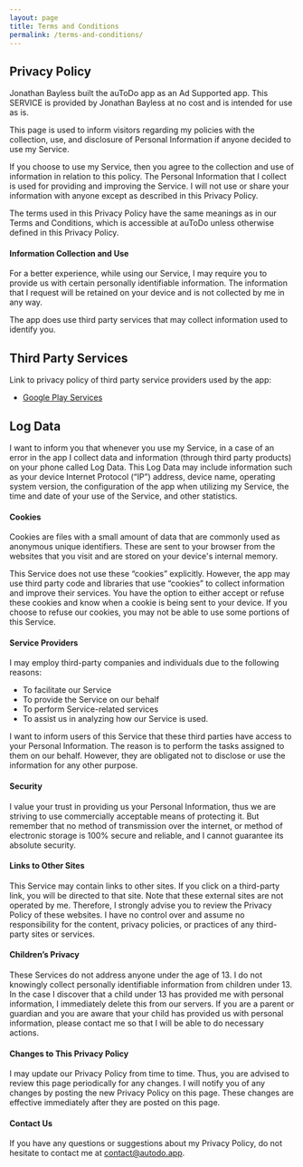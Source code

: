 ```yaml
---
layout: page
title: Terms and Conditions
permalink: /terms-and-conditions/
---
```


## Privacy Policy

Jonathan Bayless built the auToDo app as
an Ad Supported app. This SERVICE is provided by
Jonathan Bayless at no cost and is intended for
use as is.

This page is used to inform visitors regarding
my policies with the collection, use, and
disclosure of Personal Information if anyone decided to use
my Service.

If you choose to use my Service, then you agree
to the collection and use of information in relation to this
policy. The Personal Information that I collect is
used for providing and improving the Service.
I will not use or share your
information with anyone except as described in this Privacy
Policy.

The terms used in this Privacy Policy have the same meanings
as in our Terms and Conditions, which is accessible at
auToDo unless otherwise defined in this Privacy
Policy.

#### Information Collection and Use

For a better experience, while using our Service,
I may require you to provide us with certain
personally identifiable information. The
information that I request will be
retained on your device and is not collected by me in any way.

The app does use third party services that may collect
information used to identify you.

## Third Party Services

Link to privacy policy of third party service providers
used by the app:

- [Google Play Services](https://www.google.com/policies/privacy/)

## Log Data

I want to inform you that whenever
you use my Service, in a case of an error in the
app I collect data and information (through third
party products) on your phone called Log Data. This Log Data
may include information such as your device Internet
Protocol (“IP”) address, device name, operating system
version, the configuration of the app when utilizing
my Service, the time and date of your use of the
Service, and other statistics.

#### Cookies

Cookies are files with a small amount of data that are
commonly used as anonymous unique identifiers. These are
sent to your browser from the websites that you visit and
are stored on your device's internal memory.

This Service does not use these “cookies” explicitly.
However, the app may use third party code and libraries that
use “cookies” to collect information and improve their
services. You have the option to either accept or refuse
these cookies and know when a cookie is being sent to your
device. If you choose to refuse our cookies, you may not be
able to use some portions of this Service.

#### Service Providers

I may employ third-party companies
and individuals due to the following reasons:

- To facilitate our Service
- To provide the Service on our behalf
- To perform Service-related services
- To assist us in analyzing how our Service is used.

I want to inform users of this
Service that these third parties have access to your
Personal Information. The reason is to perform the tasks
assigned to them on our behalf. However, they are obligated
not to disclose or use the information for any other
purpose.

#### Security

I value your trust in providing us
your Personal Information, thus we are striving to use
commercially acceptable means of protecting it. But remember
that no method of transmission over the internet, or method
of electronic storage is 100% secure and reliable, and
I cannot guarantee its absolute security.

#### Links to Other Sites

This Service may contain links to other sites. If you click
on a third-party link, you will be directed to that site.
Note that these external sites are not operated by
me. Therefore, I strongly advise you to
review the Privacy Policy of these websites.
I have no control over and assume no
responsibility for the content, privacy policies, or
practices of any third-party sites or services.

#### Children’s Privacy

These Services do not address anyone under the age of 13.
I do not knowingly collect personally
identifiable information from children under 13. In the case
I discover that a child under 13 has provided
me with personal information,
I immediately delete this from our servers. If you
are a parent or guardian and you are aware that your child
has provided us with personal information, please contact
me so that I will be able to do
necessary actions.

#### Changes to This Privacy Policy

I may update our Privacy Policy from
time to time. Thus, you are advised to review this page
periodically for any changes. I will
notify you of any changes by posting the new Privacy Policy
on this page. These changes are effective immediately after
they are posted on this page.
                    
#### Contact Us

If you have any questions or suggestions about
my Privacy Policy, do not hesitate to contact
me at contact@autodo.app.
                  